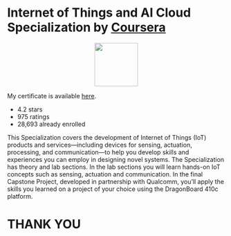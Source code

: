 # Internet of Things and AI Cloud Specialization by [Coursera](https://www.coursera.org/specializations/internet-of-things)

<p align="center"><img width="100" src="https://mindfieldconsulting.com/wp-content/uploads/2018/07/coursera-logo.png" />  </p>

My certificate is available [here]().

- 4.2 stars
- 975 ratings
- 28,693 already enrolled
    
This Specialization covers the development of Internet of Things (IoT) products and services—including devices for sensing, actuation, processing, and communication—to help you develop skills and experiences you can employ in designing novel systems. The Specialization has theory and lab sections. In the lab sections you will learn hands-on IoT concepts such as sensing, actuation and communication. In the final Capstone Project, developed in partnership with Qualcomm, you’ll apply the skills you learned on a project of your choice using the DragonBoard 410c platform.

# THANK YOU
